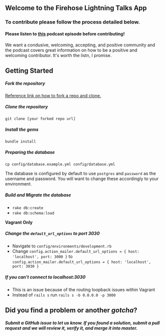## Welcome to the Firehose Lightning Talks App
### To contribute please follow the process detailed below.
#### Please listen to [this](https://devchat.tv/ruby-rogues/216-rr-code-review-culture-with-derek-prior) podcast episode before contributing!
We want a condusive, welcoming, accepting, and positive community and the podcast covers great information on how to be a positive and welcoming contributor. It's worth the listn, I promise.

## Getting Started
##### Fork the repository
[Reference link on how to fork a repo and clone.](http://community.thefirehoseproject.com/2015/08/19/How-To-Fork-A-Repo-And-Contribute.html)

##### Clone the repository
`git clone [your forked repo url]`

##### Install the gems
`bundle install`

##### Preparing the database
`cp config/database.example.yml config/database.yml`

The database is configured by default to use `postgres` and `password` as the username and password. You will want to change these accordingly to your environment.

##### Build and Migrate the database
* `rake db:create`
* `rake db:schema:load`

**Vagrant Only**
##### Change the `default_url_options` to port 3030
* Navigate to `config/environments/development.rb`
* Change `config.action_mailer.default_url_options = { host: 'localhost', port: 3000 }` to `config.action_mailer.default_url_options = { host: 'localhost', port: 3030 }`

##### If you can't connect to localhost:3030
* This is an issue because of the routing loopback issues within Vagrant
* Instead of `rails s` run `rails s -b 0.0.0.0 -p 3000`

## Did you find a problem or another _gotcha_?
##### Submit a GitHub issue to let us know. If you found a solution, submit a pull request and we will review it, verify it, and merge it into master. 
